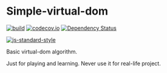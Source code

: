 Simple-virtual-dom
==============================
[![build](https://circleci.com/gh/livoras/simple-virtual-dom/tree/master.png?style=shield)](https://circleci.com/gh/livoras/simple-virtual-dom) 
[![codecov.io](https://codecov.io/github/livoras/simple-virtual-dom/coverage.svg?branch=master)](https://codecov.io/github/livoras/simple-virtual-dom?branch=master) 
[![Dependency Status](https://david-dm.org/livoras/simple-virtual-dom.svg)](https://david-dm.org/livoras/simple-virtual-dom) 

[![js-standard-style](https://cdn.rawgit.com/feross/standard/master/badge.svg)](https://github.com/feross/standard)

Basic virtual-dom algorithm. 

Just for playing and learning. Never use it for real-life project.
